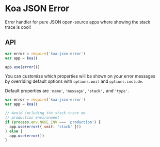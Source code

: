 # Koa JSON Error
Error handler for pure JSON open-source apps where showing the stack trace is cool!

## API

```js
var error = require('koa-json-error')
var app = koa()

app.use(error())
```

You can customize which properties will be shown on your error messages by overriding default options with `options.omit` and `options.include`.

Default properties are `'name'`, `'message'`, `'stack',` and `'type'`.

```js
var error = require('koa-json-error')
var app = koa()

// Avoid including the stack trace on
// production environment
if (process.env.NODE_ENV === 'production') {
  app.use(error({ omit: 'stack' }))
} else {
  app.use(error())
}
```
